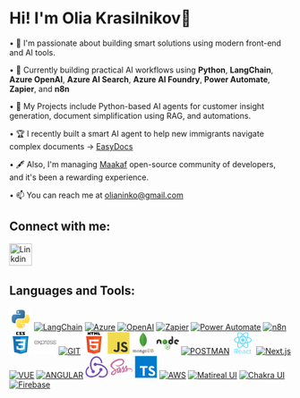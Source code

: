# Hi! I'm Olia Krasilnikov👋

• 🧠 I'm passionate about building smart solutions using modern front-end and AI tools.

• 🎯 Currently building practical AI workflows using **Python**, **LangChain**, **Azure OpenAI**, **Azure AI Search**, **Azure AI Foundry**, **Power   Automate**, **Zapier**, and **n8n**

• 🧩 My Projects include Python-based AI agents for customer insight generation, document simplification using RAG, and automations.

• 🏆 I recently built a smart AI agent to help new immigrants navigate complex documents → [EasyDocs](https://github.com/OliaKr/easydocs-agent)

• 🖋️ Also, I'm managing [Maakaf](https://maakaf.netlify.app/) open-source community of developers, and it's been a rewarding experience.

• 📫 You can reach me at olianinko@gmail.com

## Connect with me:

[<img title="Linkdin" width="40px" height="40px" src="https://raw.githubusercontent.com/rahuldkjain/github-profile-readme-generator/master/src/images/icons/Social/linked-in-alt.svg" />](https://www.linkedin.com/in/olia-krasilnikov/)

## Languages and Tools:

[<img title="Python" alt="Python" width="40px" height="40px" src="https://raw.githubusercontent.com/devicons/devicon/master/icons/python/python-original.svg" />](https://www.python.org/)
[<img title="LangChain" alt="LangChain" width="40px" height="40px" src="https://avatars.githubusercontent.com/u/110266390?s=200&v=4" />](https://www.langchain.com/)
[<img title="Azure" src="https://learn.microsoft.com/en-us/media/logos/azure-icon.svg" width="40px"/>](https://azure.microsoft.com/)
[<img title="OpenAI" src="https://upload.wikimedia.org/wikipedia/commons/0/04/OpenAI_Logo.svg" width="40px"/>](https://openai.com/)
[<img title="Zapier" src="https://www.vectorlogo.zone/logos/zapier/zapier-icon.svg" width="40px"/>](https://zapier.com/)
[<img title="Power Automate" src="https://learn.microsoft.com/en-us/media/logos/microsoft-power-automate.svg" width="40px"/>](https://powerautomate.microsoft.com/)
[<img title="n8n" src="https://avatars.githubusercontent.com/u/45487711?s=200&v=4" width="40px"/>](https://n8n.io/)
[<img title="CSS" alt="CSS" width="40px" height="40px" src="https://raw.githubusercontent.com/devicons/devicon/master/icons/css3/css3-original-wordmark.svg" />](https://www.w3schools.com/css/)
[<img title="EXPRESS" alt="EXPRESS" width="40px" height="40px" src="https://raw.githubusercontent.com/devicons/devicon/master/icons/express/express-original-wordmark.svg" />](https://expressjs.com/)
[<img title="GIT" alt="GIT"  width="40px" height="40px" src="https://res.cloudinary.com/dkvliixzt/image/upload/v1705957283/github-142-svgrepo-com_2_fygu3n.svg" />](https://git-scm.com/)
[<img title="HTML" alt="HTML"  width="40px" height="40px" src="https://raw.githubusercontent.com/devicons/devicon/master/icons/html5/html5-original-wordmark.svg" />](https://www.w3schools.com/html/)
[<img title="JS" alt="JS"  width="40px" height="40px" src="https://raw.githubusercontent.com/devicons/devicon/master/icons/javascript/javascript-original.svg" />](https://www.w3schools.com/js/)
[<img title="MONGODB" alt="MONGODB"  width="40px" height="40px" src="https://raw.githubusercontent.com/devicons/devicon/master/icons/mongodb/mongodb-original-wordmark.svg" />](https://www.mongodb.com/)
[<img title="NODEJS" alt="NODEJS"  width="40px" height="40px" src="https://raw.githubusercontent.com/devicons/devicon/master/icons/nodejs/nodejs-original-wordmark.svg" />](https://nodejs.org/en/)
[<img title="POSTMAN" alt="POSTMAN"  width="40px" height="40px" src="https://res.cloudinary.com/dkvliixzt/image/upload/v1705957300/postman-icon-svgrepo-com_fwqc0u.svg" />](https://www.postman.com/)
[<img title="REACT" alt="REACT"  width="40px" height="40px" src="https://raw.githubusercontent.com/devicons/devicon/master/icons/react/react-original-wordmark.svg" />](https://reactjs.org/)
[<img title="Next.js" alt="Next.js"  width="40px" height="40px" src="https://res.cloudinary.com/dsinv9pik/image/upload/v1715365167/Next_ymshzv.png" />](https://nextjs.org/)
[<img title="VUE" alt="VUE"  width="40px" height="40px" src="https://upload.wikimedia.org/wikipedia/commons/thumb/9/95/Vue.js_Logo_2.svg/2367px-Vue.js_Logo_2.svg.png" />](https://vuejs.org/)
[<img title="ANGULAR" alt="ANGULAR"  width="40px" height="40px" src="https://upload.wikimedia.org/wikipedia/commons/thumb/c/cf/Angular_full_color_logo.svg/2048px-Angular_full_color_logo.svg.png" />](https://angular.io/)
[<img title="REDUX" alt="REDUX"  width="40px" height="40px" src="https://raw.githubusercontent.com/devicons/devicon/master/icons/redux/redux-original.svg" />](https://redux.js.org/)
[<img title="SASS" alt="SASS"  width="40px" height="40px" src="https://raw.githubusercontent.com/devicons/devicon/master/icons/sass/sass-original.svg" />](https://sass-lang.com/)
[<img title="TYPESCRIPT" alt="TYPESCRIPT"  width="40px" height="40px" src="https://raw.githubusercontent.com/devicons/devicon/master/icons/typescript/typescript-original.svg" />](https://www.typescriptlang.org/)
[<img title="AWS" alt="AWS"  width="40px" height="40px"
      src="https://res.cloudinary.com/dsinv9pik/image/upload/c_scale,w_40/v1715364297/AWS_pdymi9.png" />](https://aws.amazon.com/)
[<img title="Matireal UI" alt="Matireal UI"  width="40px" height="40px"
      src="https://res.cloudinary.com/ds8xkm0ue/image/upload/v1673650384/material-ui-1_waefnx.svg" />](https://mui.com/)
[<img title="Chakra UI" alt="Chakra UI"  width="40px" height="40px"
      src="https://res.cloudinary.com/dsinv9pik/image/upload/v1715366305/Chakra_rkll3e.jpg" />](https://v2.chakra-ui.com/)
[<img title="Firebase" alt="Firebase"  width="40px" height="40px"
      src="https://res.cloudinary.com/dsinv9pik/image/upload/c_scale,w_40/v1715364814/Firebase_svb6lp.png" />](https://firebase.google.com/)
